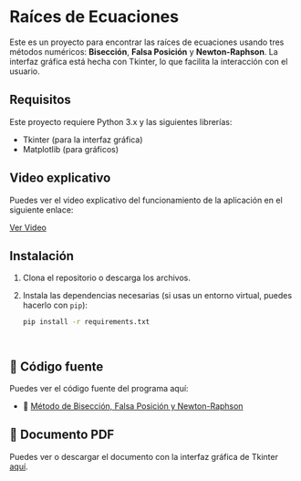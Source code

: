 # Raíces de Ecuaciones

Este es un proyecto para encontrar las raíces de ecuaciones usando tres métodos numéricos: **Bisección**, **Falsa Posición** y **Newton-Raphson**. La interfaz gráfica está hecha con Tkinter, lo que facilita la interacción con el usuario.

## Requisitos

Este proyecto requiere Python 3.x y las siguientes librerías:

- Tkinter (para la interfaz gráfica)
- Matplotlib (para gráficos)

## Video explicativo

Puedes ver el video explicativo del funcionamiento de la aplicación en el siguiente enlace:

[Ver Video](https://drive.google.com/file/d/1xw9kCd6wNNyvMffRKaXV8Uxh7QK5QU6w/view?usp=sharing)



## Instalación

1. Clona el repositorio o descarga los archivos.
2. Instala las dependencias necesarias (si usas un entorno virtual, puedes hacerlo con `pip`):

   ```bash
   pip install -r requirements.txt




## 🔧 Código fuente

Puedes ver el código fuente del programa aquí:

- 📄 [Método de Bisección, Falsa Posición y Newton-Raphson](Método%20de%20Biseccion,%20Falsa%20Posición%20y%20Newton-Raphson.py)

## 📄 Documento PDF

Puedes ver o descargar el documento con la interfaz gráfica de Tkinter [aquí](Interfaz%20tkinter%20cálculo%20de%20raíces%20final.pdf).

